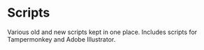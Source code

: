 # Scripts

Various old and new scripts kept in one place.
Includes scripts for Tampermonkey and Adobe Illustrator.
